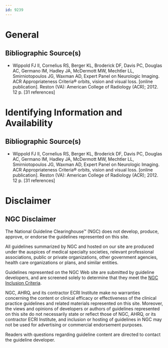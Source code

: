 ```yaml
---
id: 9239
---
```


# General

## Bibliographic Source(s)

- Wippold FJ II, Cornelius RS, Berger KL, Broderick DF, Davis PC, Douglas AC, Germano IM, Hadley JA, McDermott MW, Mechtler LL, Smirniotopoulos JG, Waxman AD, Expert Panel on Neurologic Imaging. ACR Appropriateness Criteria® orbits, vision and visual loss. [online publication]. Reston (VA): American College of Radiology (ACR); 2012. 12 p. [31 references]

# Identifying Information and Availability

## Bibliographic Source(s)

- Wippold FJ II, Cornelius RS, Berger KL, Broderick DF, Davis PC, Douglas AC, Germano IM, Hadley JA, McDermott MW, Mechtler LL, Smirniotopoulos JG, Waxman AD, Expert Panel on Neurologic Imaging. ACR Appropriateness Criteria® orbits, vision and visual loss. [online publication]. Reston (VA): American College of Radiology (ACR); 2012. 12 p. [31 references]

# Disclaimer

## NGC Disclaimer

The National Guideline Clearinghouse™ (NGC) does not develop, produce, approve, or endorse the guidelines represented on this site.

All guidelines summarized by NGC and hosted on our site are produced under the auspices of medical specialty societies, relevant professional associations, public or private organizations, other government agencies, health care organizations or plans, and similar entities.

Guidelines represented on the NGC Web site are submitted by guideline developers, and are screened solely to determine that they meet the [NGC Inclusion Criteria](/help-and-about/summaries/inclusion-criteria).

NGC, AHRQ, and its contractor ECRI Institute make no warranties concerning the content or clinical efficacy or effectiveness of the clinical practice guidelines and related materials represented on this site. Moreover, the views and opinions of developers or authors of guidelines represented on this site do not necessarily state or reflect those of NGC, AHRQ, or its contractor ECRI Institute, and inclusion or hosting of guidelines in NGC may not be used for advertising or commercial endorsement purposes.

Readers with questions regarding guideline content are directed to contact the guideline developer.

